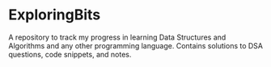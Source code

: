 # ExploringBits
A repository to track my progress in learning Data Structures and Algorithms and any other programming language. Contains solutions to DSA questions, code snippets, and notes.
